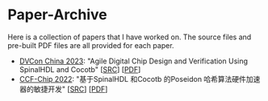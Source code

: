 # Paper-Archive
Here is a collection of papers that I have worked on. The source files and pre-built PDF files are all provided for each paper.
- [DVCon China 2023](http://www.dvcon-china.org/): "Agile Digital Chip Design and Verification Using SpinalHDL and Cocotb" \[[SRC](./src/DVCon2023/)\] \[[PDF](./pre-built/DVCon2023.pdf)\]
- [CCF-Chip 2022](https://conf.ccf.org.cn/web/html5/index.html?globalId=m9518864677880504321646989019116&type=1): "基于SpinalHDL 和Cocotb 的Poseidon 哈希算法硬件加速器的敏捷开发" \[[SRC](./src/CCF-Chip2022/)\] \[[PDF](./pre-built/基于SpinalHDL和Cocotb的Poseidon哈希算法硬件加速器的敏捷开发.pdf)\]
